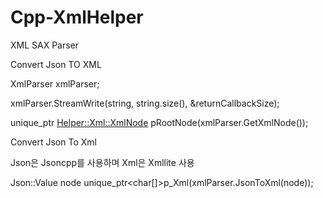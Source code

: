 # Cpp-XmlHelper

XML SAX Parser

Convert Json TO XML

XmlParser xmlParser;

xmlParser.StreamWrite(string, string.size(), &returnCallbackSize);

unique_ptr
<Helper::Xml::XmlNode>
pRootNode(xmlParser.GetXmlNode()); 



Convert Json To Xml

Json은 Jsoncpp를 사용하며 Xml은 Xmllite 사용

Json::Value node
unique_ptr<char[]>p_Xml(xmlParser.JsonToXml(node));
